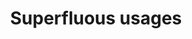 ---
layout: tactic

title:  "Superfluous usages"
tags: 
t-sort: "Dark Tactic"
t-type: "Unsustainable Pattern"
categories: cloud-computing
t-description: "One of the direct rebound effects of cloud migration, together with the dark tactics data traffic growth consumption and overconsumption. By providing cheaper, less energy-intensive and easier-to-use technologies, the cloud computing paradigm tends to foster growth in data traffic and consumption and to enable the emergence of superfluous usages that were not possible before (e.g., using a navigation system on the phone although your car has one already built-in). This negates (at least partially) the promised energy savings. Cisco reveals evidences of such a traffic growth. The average traffic per capita per month was expected to grow from 12.9GB in 2016 to 35.5GB in 2021, while the number of Internet users would grow from 44% of the global population to 58% in the same period. This growth may not be caused solely by the shift to cloud computing but it remains an indicator of a potential rebound effect. Unfortunately, rebound and transformational effects are insufficiently discussed in the field and their multifaceted nature makes them hard to measure. Nonetheless, there exist definitions of rebound effects in cloud computing and frameworks to categorize them, paving the way to more precise assessment."
t-participant: "cloud-user"
t-artifact: "Cloud technology"
t-context: "Innovation with the creation of new products (hardware/software)"
t-feature: "Easy and cheap access to resources (e.g., storage, processing)"
t-intent: "Enabling the emergence of new and superfluous usages"
t-intentmeasure: "number of services available"
t-countermeasure: "Counteracting the rebound effect of a technology means to question ourselves on the basic need that this technology is fulfilling. Lange & Santarius introduce digital sufficiency as a principle for sustainable digitalization, which they define as 'as much digitalization as necessary and as little as possible'. The idea is to shift towards designing longer-lasting and reparable hardware and software, only collecting necessary data and placing the user back at the center of the concerns."
t-source: "*The Dark Side of Cloud and Edge Computing* by Klervie Toczé, Maël Madon, Muriel Garcia and Patricia Lago"
t-source-doi: "https://doi.org/10.21428/bf6fb269.9422c084"
t-diagram: "models-superfluous_usages.png"
---